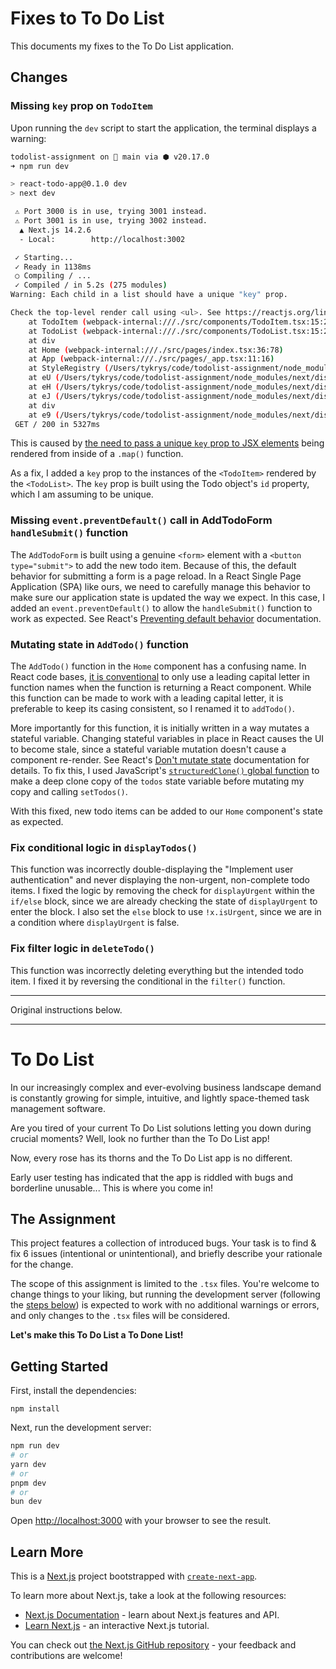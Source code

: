 # Fixes to To Do List

This documents my fixes to the To Do List application.

## Changes

### Missing `key` prop on `TodoItem`

Upon running the `dev` script to start the application, the terminal displays a warning:

```sh
todolist-assignment on  main via ⬢ v20.17.0
➜ npm run dev

> react-todo-app@0.1.0 dev
> next dev

 ⚠ Port 3000 is in use, trying 3001 instead.
 ⚠ Port 3001 is in use, trying 3002 instead.
  ▲ Next.js 14.2.6
  - Local:        http://localhost:3002

 ✓ Starting...
 ✓ Ready in 1138ms
 ○ Compiling / ...
 ✓ Compiled / in 5.2s (275 modules)
Warning: Each child in a list should have a unique "key" prop.

Check the top-level render call using <ul>. See https://reactjs.org/link/warning-keys for more information.
    at TodoItem (webpack-internal:///./src/components/TodoItem.tsx:15:25)
    at TodoList (webpack-internal:///./src/components/TodoList.tsx:15:25)
    at div
    at Home (webpack-internal:///./src/pages/index.tsx:36:78)
    at App (webpack-internal:///./src/pages/_app.tsx:11:16)
    at StyleRegistry (/Users/tykrys/code/todolist-assignment/node_modules/styled-jsx/dist/index/index.js:449:36)
    at eU (/Users/tykrys/code/todolist-assignment/node_modules/next/dist/compiled/next-server/pages.runtime.dev.js:8:20468)
    at eH (/Users/tykrys/code/todolist-assignment/node_modules/next/dist/compiled/next-server/pages.runtime.dev.js:17:1765)
    at eJ (/Users/tykrys/code/todolist-assignment/node_modules/next/dist/compiled/next-server/pages.runtime.dev.js:17:3068)
    at div
    at e9 (/Users/tykrys/code/todolist-assignment/node_modules/next/dist/compiled/next-server/pages.runtime.dev.js:26:761)
 GET / 200 in 5327ms
```

This is caused by [the need to pass a unique `key` prop to JSX elements](https://react.dev/learn/rendering-lists#keeping-list-items-in-order-with-key) being rendered from inside of a `.map()` function.

As a fix, I added a `key` prop to the instances of the `<TodoItem>` rendered by the `<TodoList>`. The `key` prop is built using the Todo object's `id` property, which I am assuming to be unique.

### Missing `event.preventDefault()` call in AddTodoForm `handleSubmit()` function

The `AddTodoForm` is built using a genuine `<form>` element with a `<button type="submit">` to add the new todo item. Because of this, the default behavior for submitting a form is a page reload. In a React Single Page Application (SPA) like ours, we need to carefully manage this behavior to make sure our application state is updated the way we expect. In this case, I added an `event.preventDefault()` to allow the `handleSubmit()` function to work as expected. See React's [Preventing default behavior](https://react.dev/learn/responding-to-events#preventing-default-behavior) documentation.

### Mutating state in `AddTodo()` function

The `AddTodo()` function in the `Home` component has a confusing name. In React code bases, [it is conventional](https://letsreact.org/capitalizing-reactjs-component-names/) to only use a leading capital letter in function names when the function is returning a React component. While this function can be made to work with a leading capital letter, it is preferable to keep its casing consistent, so I renamed it to `addTodo()`.

More importantly for this function, it is initially written in a way mutates a stateful variable. Changing stateful variables in place in React causes the UI to become stale, since a stateful variable mutation doesn't cause a component re-render. See React's [Don't mutate state](https://letsreact.org/capitalizing-reactjs-component-names/) documentation for details. To fix this, I used JavaScript's [`structuredClone()` global function](https://developer.mozilla.org/en-US/docs/Web/API/structuredClone) to make a deep clone copy of the `todos` state variable before mutating my copy and calling `setTodos()`.

With this fixed, new todo items can be added to our `Home` component's state as expected.

### Fix conditional logic in `displayTodos()`

This function was incorrectly double-displaying the "Implement user authentication" and never displaying the non-urgent, non-complete todo items. I fixed the logic by removing the check for `displayUrgent` within the `if/else` block, since we are already checking the state of `displayUrgent` to enter the block. I also set the `else` block to use `!x.isUrgent`, since we are in a condition where `displayUrgent` is false.

### Fix filter logic in `deleteTodo()`

This function was incorrectly deleting everything but the intended todo item. I fixed it by reversing the conditional in the `filter()` function.

---

Original instructions below.

---

# To Do List

In our increasingly complex and ever-evolving business landscape demand is constantly growing for simple, intuitive, and lightly space-themed task management software.

Are you tired of your current To Do List solutions letting you down during crucial moments? Well, look no further than the To Do List app!

Now, every rose has its thorns and the To Do List app is no different.

Early user testing has indicated that the app is riddled with bugs and borderline unusable... This is where you come in!

## The Assignment

This project features a collection of introduced bugs. Your task is to find & fix 6 issues (intentional or unintentional), and briefly describe your rationale for the change.

The scope of this assignment is limited to the `.tsx` files. You're welcome to change things to your liking, but running the development server (following the [steps below](#getting-started)) is expected to work with no additional warnings or errors, and only changes to the `.tsx` files will be considered.

**Let's make this To Do List a To Done List!**

## Getting Started

First, install the dependencies:

`npm install`

Next, run the development server:

```bash
npm run dev
# or
yarn dev
# or
pnpm dev
# or
bun dev
```

Open [http://localhost:3000](http://localhost:3000) with your browser to see the result.

## Learn More

This is a [Next.js](https://nextjs.org/) project bootstrapped with [`create-next-app`](https://github.com/vercel/next.js/tree/canary/packages/create-next-app).

To learn more about Next.js, take a look at the following resources:

- [Next.js Documentation](https://nextjs.org/docs) - learn about Next.js features and API.
- [Learn Next.js](https://nextjs.org/learn) - an interactive Next.js tutorial.

You can check out [the Next.js GitHub repository](https://github.com/vercel/next.js/) - your feedback and contributions are welcome!
